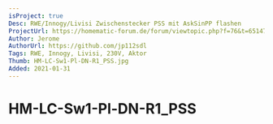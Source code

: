 ```yaml
---
isProject: true
Desc: RWE/Innogy/Livisi Zwischenstecker PSS mit AskSinPP flashen
ProjectUrl: https://homematic-forum.de/forum/viewtopic.php?f=76&t=65147
Author: Jerome
AuthorUrl: https://github.com/jp112sdl
Tags: RWE, Innogy, Livisi, 230V, Aktor
Thumb: HM-LC-Sw1-Pl-DN-R1_PSS.jpg
Added: 2021-01-31
---
```


# HM-LC-Sw1-Pl-DN-R1_PSS
